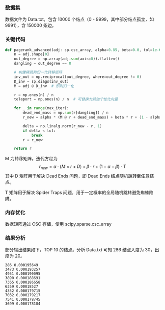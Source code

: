### 数据集

数据文件为 Data.txt，包含 10000 个结点（0 - 9999，其中部分结点孤立，如 9991），含 150000 条边。

### 关键代码

```python
def pagerank_advanced(adj: sp.csc_array, alpha=0.85, beta=0.0, tol=1e-6, max_iter=1000):
    n = adj.shape[0]
    out_degree = np.array(adj.sum(axis=0)).flatten()
    dangling = out_degree == 0

    # 构建稀疏列归一化转移矩阵
    inv_out = np.reciprocal(out_degree, where=out_degree != 0)
    D_inv = sp.diags(inv_out)
    M = adj @ D_inv  # 即列归一化

    r = np.ones(n) / n
    teleport = np.ones(n) / n  # 可替换为其他个性化向量

    for _ in range(max_iter):
        dead_end_mass = np.sum(r[dangling]) / n
        r_new = alpha * (M @ r + dead_end_mass) + beta * r + (1 - alpha - beta) * teleport

        delta = np.linalg.norm(r_new - r, 1)
        if delta < tol:
            break
        r = r_new

    return r
```

M 为转移矩阵，迭代方程为
$$
r_{new}=\alpha\cdot(M\times r+D)+\beta\cdot r+(1-\alpha-\beta)\cdot T
$$
其中 D 矩阵用于解决 Dead Ends 问题，即 Dead Ends 结点随机跳转至任意结点。

T 矩阵用于解决 Spider Traps 问题，用于一定概率的全局随机跳转避免蜘蛛陷阱。

### 内存优化

数据矩阵通过 CSC 存储，使用 scipy.sparse.csc_array

### 结果分析

部分输出结果如下，TOP 10 的结点。分析 Data.txt 可知 286 结点入度为 30，出度为 20。

```
286 0.000195649
3473 0.000193257
4951 0.000190095
3890 0.000188691
7365 0.000186658
6359 0.00018527
4352 0.000179715
7032 0.000179217
7541 0.000178745
3699 0.000178184
```

